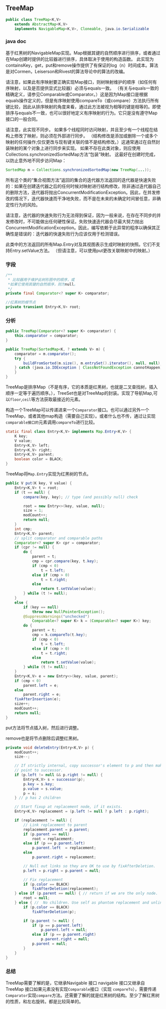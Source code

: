 ## TreeMap

```java
public class TreeMap<K,V>
    extends AbstractMap<K,V>
    implements NavigableMap<K,V>, Cloneable, java.io.Serializable
```

### java doc

基于红黑树的NavigableMap实现。Map根据其键的自然顺序进行排序，或者通过在Map创建时提供的比较器进行排序，具体取决于使用的构造函数。
此实现为containsKey，get，put和remove操作提供了有保证的log（n）时间成本。算法是对Cormen，Leiserson和Rivest的算法导论中的算法的改编。

请注意，如果此有序映射要正确实现Map接口，则树映射维护的顺序（如任何有序映射，以及是否提供显式比较器）必须与equals一致。 （有关与equals一致的精确定义，请参见Comparable或Comparator。）这是因为Map接口是根据equals操作定义的，但是有序映射使用compareTo（或compare）方法执行所有键比较，因此从排序映射的角度来看，通过此方法被视为相等的键是相等的。即使排序与equals不一致，也可以很好地定义有序映射的行为。它只是没有遵守Map接口的一般合同。

请注意，此实现不同步。 如果多个线程同时访问映射，并且至少有一个线程在结构上修改了映射，则必须在外部进行同步。 （结构修改是添加或删除一个或多个映射的任何操作;仅仅更改与现有键关联的值不是结构修改。）这通常通过在自然封装映射的某个对象上进行同步来实现。 如果不存在此类对象，则应使用Collections.synchronizedSortedMap方法“包装”映射。 这最好在创建时完成，以防止意外地不同步访问Map：

```java
SortedMap m = Collections.synchronizedSortedMap(new TreeMap(...));
```

所有这个类的“集合视图方法”返回的集合的迭代器方法返回的迭代器是快速失败的：如果在创建迭代器之后的任何时候对映射进行结构修改，除非通过迭代器自己的删除方法，迭代器将抛出ConcurrentModificationException。因此，在并发修改的情况下，迭代器快速而干净地失败，而不是在未来的未确定时间冒任意，非确定性行为的风险。

请注意，迭代器的快速失败行为无法得到保证，因为一般来说，在存在不同步的并发修改时，不可能做出任何硬性保证。失败快速迭代器会尽最大努力抛出ConcurrentModificationException。因此，编写依赖于此异常的程序以确保其正确性是错误的：迭代器的快速失败行为应该仅用于检测错误。

此类中的方法返回的所有Map.Entry对及其视图表示生成时映射的快照。它们不支持Entry.setValue方法。 （但请注意，可以使用put更改关联映射中的映射。）

### 字段

```java
/**
 * 比较器用于维护此树形图中的顺序，或
 *如果它使用其键的自然顺序，则为null。
 */
private final Comparator<? super K> comparator;

//红黑树的根节点
private transient Entry<K,V> root;

```

### 分析

```java
public TreeMap(Comparator<? super K> comparator) {
    this.comparator = comparator;
}
```

```java
public TreeMap(SortedMap<K, ? extends V> m) {
    comparator = m.comparator();
    try {
        buildFromSorted(m.size(), m.entrySet().iterator(), null, null);
    } catch (java.io.IOException | ClassNotFoundException cannotHappen) {
    }
}
```

TreeMap是排序Map（不是有序，它的本质是红黑树，也就是二叉查找树，插入顺序一定等于遍历顺序。），TreeSet也是对TreeMap的封装。实现了导航Map,可以`floor`,`ceil`等方法获取最接近的元素。

构造一个TreeMap可以传递进来一个`Comparator`接口。也可以通过另外一个TreeMap，或者其他map构造（需要自己实现）。或者什么也不传，通过让实现`comparable接口的`元素调用`compareTo`进行比较。

```java
static final class Entry<K,V> implements Map.Entry<K,V> {
    K key;
    V value;
    Entry<K,V> left;
    Entry<K,V> right;
    Entry<K,V> parent;
    boolean color = BLACK;
}
```

TreeMap将`Map.Entry`实现为红黑树的节点。



```java
public V put(K key, V value) {
    Entry<K,V> t = root;
    if (t == null) {
        compare(key, key); // type (and possibly null) check

        root = new Entry<>(key, value, null);
        size = 1;
        modCount++;
        return null;
    }
    int cmp;
    Entry<K,V> parent;
    // split comparator and comparable paths
    Comparator<? super K> cpr = comparator;
    if (cpr != null) {
        do {
            parent = t;
            cmp = cpr.compare(key, t.key);
            if (cmp < 0)
                t = t.left;
            else if (cmp > 0)
                t = t.right;
            else
                return t.setValue(value);
        } while (t != null);
    }
    else {
        if (key == null)
            throw new NullPointerException();
        @SuppressWarnings("unchecked")
            Comparable<? super K> k = (Comparable<? super K>) key;
        do {
            parent = t;
            cmp = k.compareTo(t.key);
            if (cmp < 0)
                t = t.left;
            else if (cmp > 0)
                t = t.right;
            else
                return t.setValue(value);
        } while (t != null);
    }
    Entry<K,V> e = new Entry<>(key, value, parent);
    if (cmp < 0)
        parent.left = e;
    else
        parent.right = e;
    fixAfterInsertion(e);
    size++;
    modCount++;
    return null;
}
```

put方法将节点插入树，然后进行调整。

remove也是将节点删除后调整红黑树。

```java
private void deleteEntry(Entry<K,V> p) {
    modCount++;
    size--;

    // If strictly internal, copy successor's element to p and then make p
    // point to successor.
    if (p.left != null && p.right != null) {
        Entry<K,V> s = successor(p);
        p.key = s.key;
        p.value = s.value;
        p = s;
    } // p has 2 children

    // Start fixup at replacement node, if it exists.
    Entry<K,V> replacement = (p.left != null ? p.left : p.right);

    if (replacement != null) {
        // Link replacement to parent
        replacement.parent = p.parent;
        if (p.parent == null)
            root = replacement;
        else if (p == p.parent.left)
            p.parent.left  = replacement;
        else
            p.parent.right = replacement;

        // Null out links so they are OK to use by fixAfterDeletion.
        p.left = p.right = p.parent = null;

        // Fix replacement
        if (p.color == BLACK)
            fixAfterDeletion(replacement);
    } else if (p.parent == null) { // return if we are the only node.
        root = null;
    } else { //  No children. Use self as phantom replacement and unlink.
        if (p.color == BLACK)
            fixAfterDeletion(p);

        if (p.parent != null) {
            if (p == p.parent.left)
                p.parent.left = null;
            else if (p == p.parent.right)
                p.parent.right = null;
            p.parent = null;
        }
    }
}
```

### 总结

TreeMap需要了解的是，它继承Navigable 接口 navigable 接口又继承自TreeMap 接口如果元素没有实现`Comparable`接口（实现 `compareTo`），需要传递`Comparator`实现`compare`方法。还需要了解的就是红黑树的结构。至少了解红黑树的性质，和左右旋转。都是比较简单的。

